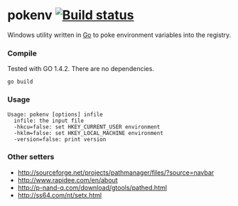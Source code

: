﻿# pokenv [![Build status](https://ci.appveyor.com/api/projects/status/hrtwo6hrx10d7i88?svg=true)](https://ci.appveyor.com/project/tischda/pokenv)

Windows utility written in [Go](https://www.golang.org) to poke
environment variables into the registry.

### Compile

Tested with GO 1.4.2. There are no dependencies.

~~~
go build
~~~

### Usage

~~~
Usage: pokenv [options] infile
  infile: the input file
  -hkcu=false: set HKEY_CURRENT_USER environment
  -hklm=false: set HKEY_LOCAL_MACHINE environment
  -version=false: print version
~~~

### Other setters

* http://sourceforge.net/projects/pathmanager/files/?source=navbar
* http://www.rapidee.com/en/about
* http://p-nand-q.com/download/gtools/pathed.html
* http://ss64.com/nt/setx.html
